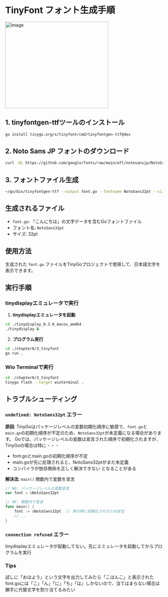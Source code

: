 # TinyFont フォント生成手順

<img width="329" height="277" alt="Image" src="https://github.com/user-attachments/assets/985ea149-4dcd-4e9f-8a80-170db49e4c5a" />

## 1. tinyfontgen-ttfツールのインストール

```bash
go install tinygo.org/x/tinyfont/cmd/tinyfontgen-ttf@dev
```

## 2. Noto Sans JP フォントのダウンロード

```bash
curl -OL https://github.com/google/fonts/raw/main/ofl/notosansjp/NotoSansJP%5Bwght%5D.ttf
```

## 3. フォントファイル生成

```bash
~/go/bin/tinyfontgen-ttf --output font.go --fontname NotoSans32pt --size 32 "NotoSansJP%5Bwght%5D.ttf" --string "こんにちは"
```

## 生成されるファイル

- `font.go`: 「こんにちは」の文字データを含むGoフォントファイル
- フォント名: `NotoSans32pt`
- サイズ: 32pt

## 使用方法

生成された `font.go` ファイルをTinyGoプロジェクトで使用して、日本語文字を表示できます。

## 実行手順

### tinydisplayエミュレータで実行

1. **tinydisplayエミュレータを起動**

```bash
cd ./tinydisplay_0.3.0_macos_amd64
./tinydisplay &
```

2. **プログラム実行**

```bash
cd ./chapter6/3_tinyfont
go run .
```



### Wio Terminalで実行

```bash
cd ./chapter6/3_tinyfont
tinygo flash --target wioterminal .
```

## トラブルシューティング

### `undefined: NotoSans32pt` エラー

**原因**: TinyGoはパッケージレベルの変数初期化順序に敏感で、`font.go`と`main.go`の初期化順序が不定のため、`NotoSans32pt`が未定義になる場合があります。
Goでは、パッケージレベルの変数は宣言された順序で初期化されますが、TinyGoの場合は特に・・・
- font.goとmain.goの初期化順序が不定
- main.goが先に処理されると、NotoSans32ptがまだ未定義
- コンパイラが依存関係を正しく解決できない
となることがある

**解決法**: `main()` 関数内で変数を宣言

```go
// NG: パッケージレベルの変数宣言
var font = &NotoSans32pt

// OK: 関数内で宣言
func main() {
    font := &NotoSans32pt  // 実行時に初期化されるため安全
    // ...
}
```

### `connection refused` エラー

tinydisplayエミュレータが起動してない。先にエミュレータを起動してからプログラムを実行

### Tips

試しに「おはよう」という文字を出力してみたら「こはんこ」と表示された
font.goには「こ」「ん」「に」「ち」「は」しかないので、当てはまらない場合は勝手に代替文字を割り当てるみたい